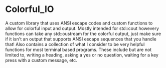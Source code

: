 # Colorful_IO
 A custom library that uses ANSI escape codes and custom functions to allow for colorful input and output. Mostly intended for std::cout howevery functions can take any std::oustream for the colorful output, just make sure if it isn't an output that supports ANSI escape sequences that you handle that! Also contains a collection of what I consider to be very helpful functions for most terminal based programs. These include but are not limited to, writing a heading, asking a yes or no question, waiting for a key press with a custom message, etc.
